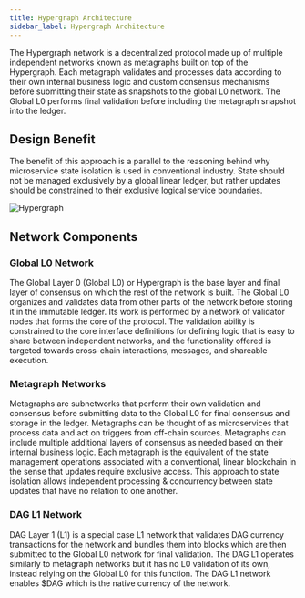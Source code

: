```yaml
---
title: Hypergraph Architecture
sidebar_label: Hypergraph Architecture
---
```


The Hypergraph network is a decentralized protocol made up of multiple independent networks known as metagraphs built on top of the Hypergraph. Each metagraph validates and processes data according to their own internal business logic and custom consensus mechanisms before submitting their state as snapshots to the global L0 network. The Global L0 performs final validation before including the metagraph snapshot into the ledger. 

## Design Benefit
The benefit of this approach is a parallel to the reasoning behind why microservice state isolation is used in conventional industry. State should not be managed exclusively by a global linear ledger, but rather updates should be constrained to their exclusive logical service boundaries.


![Hypergraph](/img/coreconcepts/hypergraph.png)

## Network Components

### Global L0 Network
The Global Layer 0 (Global L0) or Hypergraph is the base layer and final layer of consensus on which the rest of the network is built. The Global L0 organizes and validates data from other parts of the network before storing it in the immutable ledger. Its work is performed by a network of validator nodes that forms the core of the protocol. The validation ability is constrained to the core interface definitions for defining logic that is easy to share between independent networks, and the functionality offered is targeted towards cross-chain interactions, messages, and shareable execution.


### Metagraph Networks
Metagraphs are subnetworks that perform their own validation and consensus before submitting data to the Global L0 for final consensus and storage in the ledger. Metagraphs can be thought of as microservices that process data and act on triggers from off-chain sources. Metagraphs can include multiple additional layers of consensus as needed based on their internal business logic. Each metagraph is the equivalent of the state management operations associated with a conventional, linear blockchain in the sense that updates require exclusive access. This approach to state isolation allows independent processing & concurrency between state updates that have no relation to one another.


### DAG L1 Network
DAG Layer 1 (L1) is a special case L1 network that validates DAG currency transactions for the network and bundles them into blocks which are then submitted to the Global L0 network for final validation. The DAG L1 operates similarly to metagraph networks but it has no L0 validation of its own, instead relying on the Global L0 for this function. The DAG L1 network enables $DAG which is the native currency of the network.

